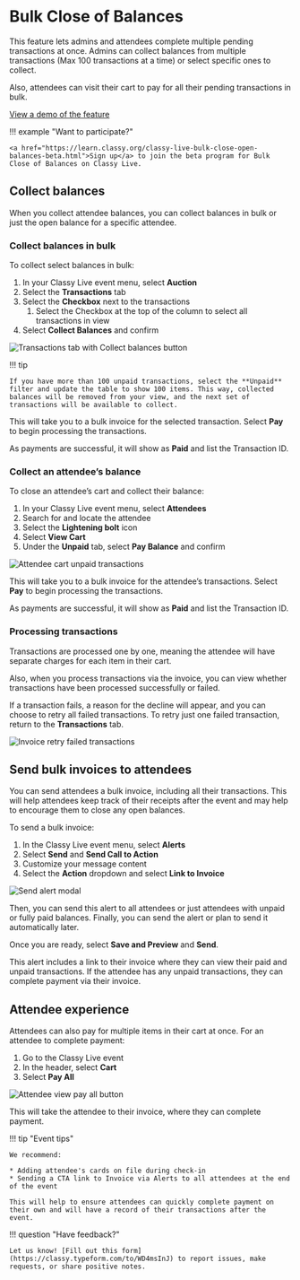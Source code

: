# Bulk Close of Balances

This feature lets admins and attendees complete multiple pending transactions at once. Admins can collect balances from multiple transactions (Max 100 transactions at a time) or select specific ones to collect.

Also, attendees can visit their cart to pay for all their pending transactions in bulk.

[View a demo of the feature](https://share.zight.com/9ZuLxvWN)

!!! example "Want to participate?"

    <a href="https://learn.classy.org/classy-live-bulk-close-open-balances-beta.html">Sign up</a> to join the beta program for Bulk Close of Balances on Classy Live.

## Collect balances

When you collect attendee balances, you can collect balances in bulk or just the open balance for a specific attendee.

### Collect balances in bulk

To collect select balances in bulk:

1. In your Classy Live event menu, select **Auction**
2. Select the **Transactions** tab
3. Select the **Checkbox** next to the transactions
   1. Select the Checkbox at the top of the column to select all transactions in view
4. Select **Collect Balances** and confirm

![Transactions tab with Collect balances button](https://learn.classy.org/rs/673-DCU-558/images/cl-transactions-collect-balance.png?version=0)

!!! tip

    If you have more than 100 unpaid transactions, select the **Unpaid** filter and update the table to show 100 items. This way, collected balances will be removed from your view, and the next set of transactions will be available to collect.

This will take you to a bulk invoice for the selected transaction. Select **Pay** to begin processing the transactions.

As payments are successful, it will show as **Paid** and list the Transaction ID.

### Collect an attendee’s balance

To close an attendee’s cart and collect their balance:

1. In your Classy Live event menu, select **Attendees**
2. Search for and locate the attendee
3. Select the **Lightening bolt** icon
4. Select **View Cart**
5. Under the **Unpaid** tab, select **Pay Balance** and confirm

![Attendee cart unpaid transactions](https://learn.classy.org/rs/673-DCU-558/images/cl-attendee-cart-pay-balance.png?version=0)

This will take you to a bulk invoice for the attendee’s transactions. Select **Pay** to begin processing the transactions.

As payments are successful, it will show as **Paid** and list the Transaction ID.

### Processing transactions

Transactions are processed one by one, meaning the attendee will have separate charges for each item in their cart.

Also, when you process transactions via the invoice, you can view whether transactions have been processed successfully or failed.

If a transaction fails, a reason for the decline will appear, and you can choose to retry all failed transactions. To retry just one failed transaction, return to the **Transactions** tab.

![Invoice retry failed transactions](https://learn.classy.org/rs/673-DCU-558/images/cl-invoice-failed-transaction.png?version=0)

## Send bulk invoices to attendees

You can send attendees a bulk invoice, including all their transactions. This will help attendees keep track of their receipts after the event and may help to encourage them to close any open balances.

To send a bulk invoice:

1. In the Classy Live event menu, select **Alerts**
2. Select **Send** and **Send Call to Action**
3. Customize your message content
4. Select the **Action** dropdown and select **Link to Invoice**

![Send alert modal](https://learn.classy.org/rs/673-DCU-558/images/cl-alert-send-invoice.png?version=0)

Then, you can send this alert to all attendees or just attendees with unpaid or fully paid balances. Finally, you can send the alert or plan to send it automatically later.

Once you are ready, select **Save and Preview** and **Send**.

This alert includes a link to their invoice where they can view their paid and unpaid transactions. If the attendee has any unpaid transactions, they can complete payment via their invoice.

## Attendee experience

Attendees can also pay for multiple items in their cart at once. For an attendee to complete payment:

1. Go to the Classy Live event
2. In the header, select **Cart**
3. Select **Pay All**

![Attendee view pay all button](https://learn.classy.org/rs/673-DCU-558/images/cl-attendee-pay-all.png?version=0)

This will take the attendee to their invoice, where they can complete payment.

!!! tip "Event tips"

    We recommend:

    * Adding attendee's cards on file during check-in
    * Sending a CTA link to Invoice via Alerts to all attendees at the end of the event

    This will help to ensure attendees can quickly complete payment on their own and will have a record of their transactions after the event.

!!! question "Have feedback?"

    Let us know! [Fill out this form](https://classy.typeform.com/to/WD4msInJ) to report issues, make requests, or share positive notes.
